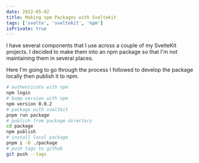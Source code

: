 ```yaml
---
date: 2022-05-02
title: Making npm Packages with Sveltekit
tags: ['svelte', 'sveltekit', 'npm']
isPrivate: true
---
```


I have several components that I use across a couple of my SvelteKit
projects. I decided to make them into an npm package so that I'm not
maintaining them in several places.

Here I'm going to go through the process I followed to develop the
package locally then publish it to npm.

```bash
# authenticate with npm
npm login
# bump version with npm
npm version 0.0.2
# package with sveltkit
pnpm run package
# publish from package directory
cd package
npm publish
# install local package
pnpm i -D ./package
# push tags to github
git push --tags
```
